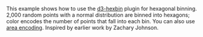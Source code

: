 This example shows how to use the [d3-hexbin](https://github.com/d3/d3-hexbin) plugin for hexagonal binning. 2,000 random points with a normal distribution are binned into hexagons; color encodes the number of points that fall into each bin. You can also use [area encoding](https://bl.ocks.org/mbostock/4248146). Inspired by earlier work by Zachary Johnson.